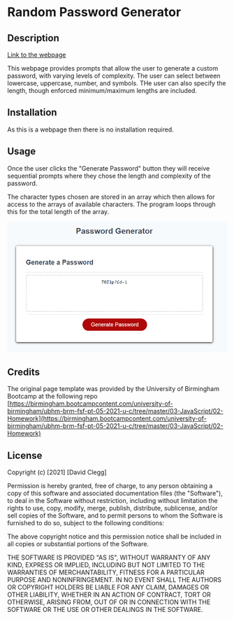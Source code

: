 # Random Password Generator

## Description
[Link to the webpage](https://cleggatron.github.io/RandomPasswordGenerator/)


This webpage provides prompts that allow the user to generate a custom password, with varying levels of complexity. The user can select between lowercase, uppercase, number, and symbols. THe user can also specify the length, though enforced minimum/maximum lengths are included.

## Installation

As this is a webpage then there is no installation required.

## Usage

Once the user clicks the "Generate Password" button they will receive sequential prompts where they chose the length and complexity of the password. 

The character types chosen are stored in an array which then allows for access to the arrays of available characters. The program loops through this for the total length of the array.

![PageScreenshot](Assets/Visual/screenshot.PNG)

## Credits

The original page template was provided by the University of Birmingham Bootcamp at the following repo [https://birmingham.bootcampcontent.com/university-of-birmingham/ubhm-brm-fsf-pt-05-2021-u-c/tree/master/03-JavaScript/02-Homework](https://birmingham.bootcampcontent.com/university-of-birmingham/ubhm-brm-fsf-pt-05-2021-u-c/tree/master/03-JavaScript/02-Homework)

## License

Copyright (c) [2021] [David Clegg]

Permission is hereby granted, free of charge, to any person obtaining a copy of this software and associated documentation files (the "Software"), to deal in the Software without restriction, including without limitation the rights to use, copy, modify, merge, publish, distribute, sublicense, and/or sell copies of the Software, and to permit persons to whom the Software is furnished to do so, subject to the following conditions:

The above copyright notice and this permission notice shall be included in all copies or substantial portions of the Software.

THE SOFTWARE IS PROVIDED "AS IS", WITHOUT WARRANTY OF ANY KIND, EXPRESS OR IMPLIED, INCLUDING BUT NOT LIMITED TO THE WARRANTIES OF MERCHANTABILITY, FITNESS FOR A PARTICULAR PURPOSE AND NONINFRINGEMENT. IN NO EVENT SHALL THE AUTHORS OR COPYRIGHT HOLDERS BE LIABLE FOR ANY CLAIM, DAMAGES OR OTHER LIABILITY, WHETHER IN AN ACTION OF CONTRACT, TORT OR OTHERWISE, ARISING FROM, OUT OF OR IN CONNECTION WITH THE SOFTWARE OR THE USE OR OTHER DEALINGS IN THE SOFTWARE.

